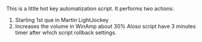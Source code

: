 This is a little hot key automatization script. 
It performs two actions: 
1) Starting 1st que in Martin LightJockey
2) Increases the volume in WinAmp about 30%
Aloso script have 3 minutes timer after which script rollback settings.
